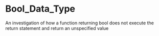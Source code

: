 # Bool_Data_Type
An investigation of how a function returning bool does not execute the return statement and return an unspecified value
